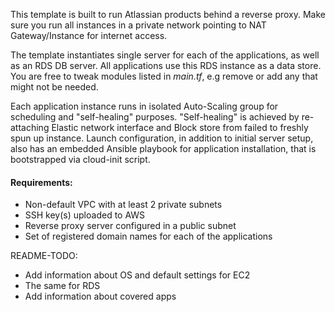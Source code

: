 This template is built to run Atlassian products behind a reverse proxy. Make sure you run all instances in a private network pointing to NAT Gateway/Instance for internet access.

The template instantiates single server for each of the applications, as well as an RDS DB server. All applications use this RDS instance as a data store. 
You are free to tweak modules listed in *main.tf*, e.g remove or add any that might not be needed.

Each application instance runs in isolated Auto-Scaling group for scheduling and "self-healing" purposes. "Self-healing" is achieved by re-attaching Elastic network interface and Block store from failed to freshly spun up instance. Launch configuration, in addition to initial server setup, also has an embedded Ansible playbook for application installation, that is bootstrapped via cloud-init script. 



#### Requirements:
- Non-default VPC with at least 2 private subnets
- SSH key(s) uploaded to AWS
- Reverse proxy server configured in a public subnet
- Set of registered domain names for each of the applications

README-TODO:
- Add information about OS and default settings for EC2
- The same for RDS
- Add information about covered apps